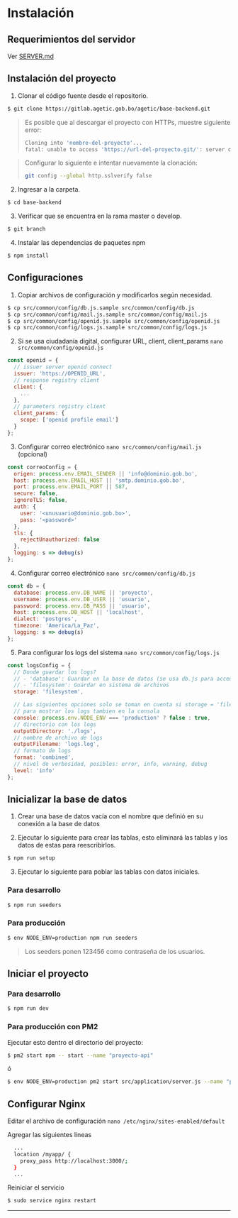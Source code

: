 # Instalación

## Requerimientos del servidor

Ver [SERVER.md](SERVER.md)

## Instalación del proyecto

1. Clonar el código fuente desde el repositorio.

```sh
$ git clone https://gitlab.agetic.gob.bo/agetic/base-backend.git
```

> Es posible que al descargar el proyecto con HTTPs, muestre siguiente error:
> ```sh
> Cloning into 'nombre-del-proyecto'...
> fatal: unable to access 'https://url-del-proyecto.git/': server certificate verification >failed. CAfile: /etc/ssl/certs/ca-certificates.crt CRLfile: none
> ```


> Configurar lo siguiente e intentar nuevamente la clonación:
> ```sh
> git config --global http.sslverify false
> ```

2. Ingresar a la carpeta.

```sh
$ cd base-backend
```

3. Verificar que se encuentra en la rama master o develop.

```sh
$ git branch
```

4. Instalar las dependencias de paquetes npm

```sh
$ npm install
```

## Configuraciones

1. Copiar archivos de configuración y modificarlos según necesidad.

```sh
$ cp src/common/config/db.js.sample src/common/config/db.js
$ cp src/common/config/mail.js.sample src/common/config/mail.js
$ cp src/common/config/openid.js.sample src/common/config/openid.js
$ cp src/common/config/logs.js.sample src/common/config/logs.js
```

2. Si se usa ciudadanía digital, configurar URL, client, client_params `nano src/common/config/openid.js`

```js
const openid = {
  // issuer server openid connect
  issuer: 'https://OPENID_URL',
  // response registry client
  client: {
    ...
  },
  // parameters registry client
  client_params: {
    scope: ['openid profile email']
  }
};
```

3. Configurar correo electrónico `nano src/common/config/mail.js` (opcional)

```js
const correoConfig = {
  origen: process.env.EMAIL_SENDER || 'info@dominio.gob.bo',
  host: process.env.EMAIL_HOST || 'smtp.dominio.gob.bo',
  port: process.env.EMAIL_PORT || 587,
  secure: false,
  ignoreTLS: false,
  auth: {
    user: '<unusuario@dominio.gob.bo>',
    pass: '<password>'
  },
  tls: {
    rejectUnauthorized: false
  },
  logging: s => debug(s)
};
```

4. Configurar correo electrónico `nano src/common/config/db.js`

```js
const db = {
  database: process.env.DB_NAME || 'proyecto',
  username: process.env.DB_USER || 'usuario',
  password: process.env.DB_PASS || 'usuario',
  host: process.env.DB_HOST || 'localhost',
  dialect: 'postgres',
  timezone: 'America/La_Paz',
  logging: s => debug(s)
};
```

5. Para configurar los logs del sistema `nano src/common/config/logs.js`

```js
const logsConfig = {
  // Donde guardar los logs?
  // - 'database': Guardar en la base de datos (se usa db.js para acceder)
  // - 'filesystem': Guardar en sistema de archivos
  storage: 'filesystem',

  // Las siguientes opciones solo se toman en cuenta si storage = 'filesystem'
  // para mostrar los logs tambien en la consola
  console: process.env.NODE_ENV === 'production' ? false : true,
  // directorio con los logs
  outputDirectory: './logs',
  // nombre de archivo de logs
  outputFilename: 'logs.log',
  // formato de logs
  format: 'combined',
  // nivel de verbosidad, posibles: error, info, warning, debug
  level: 'info'
};
```

## Inicializar la base de datos

1. Crear una base de datos vacía con el nombre que definió en su conexión a la base de datos

2. Ejecutar lo siguiente para crear las tablas, esto eliminará las tablas y los datos de estas para reescribirlos.

```sh
$ npm run setup
```

3. Ejecutar lo siguiente para poblar las tablas con datos iniciales.

### Para desarrollo
```sh
$ npm run seeders
```
### Para producción
```sh
$ env NODE_ENV=production npm run seeders
```

> Los seeders ponen 123456 como contraseña de los usuarios.

## Iniciar el proyecto

### Para desarrollo
```sh
$ npm run dev
```

### Para producción con PM2
Ejecutar esto dentro el directorio del proyecto:
```sh
$ pm2 start npm -- start --name "proyecto-api"
```
ó
```sh
$ env NODE_ENV=production pm2 start src/application/server.js --name "proyecto-api"
```

## Configurar Nginx

Editar el archivo de configuración `nano /etc/nginx/sites-enabled/default`

Agregar las siguientes lineas

```sh
  ...
  location /myapp/ {
    proxy_pass http://localhost:3000/;
  }
  ...
```

Reiniciar el servicio

```sh
$ sudo service nginx restart
```

---
